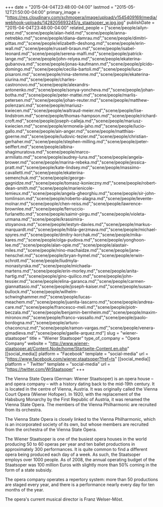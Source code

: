 +++
date = "2015-04-04T23:48:00-04:00"
lastmod = "2015-05-12T21:50:00-04:00"
primary_image = "https://res.cloudinary.com/schmopera/image/upload/v1545409169/media/webhook-uploads/1428205693245/g_staatsoper_w.jpg.jpg"
publishDate = "2015-04-04T23:48:00-04:00"
related_people = ["scene/people/ailyn-prez.md","scene/people/alan-held.md","scene/people/anna-netrebko.md","scene/people/diana-damrau.md","scene/people/dimitri-pittas.md","scene/people/elizabeth-deshong.md","scene/people/erin-wall.md","scene/people/russell-braun.md","scene/people/isabel-leonard.md","scene/people/serena-malfi.md","scene/people/patrick-lange.md","scene/people/john-relyea.md","scene/people/ekaterina-gubanova.md","scene/people/jonas-kaufmann.md","scene/people/plcido-domingo.md","scene/people/cecilia-bartoli.md","scene/people/luca-pisaroni.md","scene/people/nina-stemme.md","scene/people/ekaterina-siurina.md","scene/people/charles-castronovo.md","scene/people/alexandrs-antonenko.md","scene/people/sonya-yoncheva.md","scene/people/johan-botha.md","scene/people/peter-mattei.md","scene/people/marlis-petersen.md","scene/people/johan-reuter.md","scene/people/matthew-polenzani.md","scene/people/mariusz-kwiecen.md","scene/people/waltraud-meier.md","scene/people/lise-lindstrom.md","scene/people/thomas-hampson.md","scene/people/richard-croft.md","scene/people/joseph-calleja.md","scene/people/mariusz-kwiecien.md","scene/people/ermonela-jaho.md","scene/people/lucio-gallo.md","scene/people/ain-anger.md","scene/people/matthias-goerne.md","scene/people/ludovic-tezier.md","scene/people/christian-gerhaher.md","scene/people/stephen-milling.md","scene/people/peter-seiffert.md","scene/people/albina-shagimuratova.md","scene/people/marco-armiliato.md","scene/people/audrey-luna.md","scene/people/angela-brower.md","scene/people/marina-rebeka.md","scene/people/jessica-pratt.md","scene/people/kate-lindsey.md","scene/people/massimo-cavalletti.md","scene/people/ekaterina-semenchuk.md","scene/people/george-gagnidze.md","scene/people/tomasz-konieczny.md","scene/people/robert-dean-smith.md","scene/people/marienicole-lemieux.md","scene/people/angela-gheorghiu.md","scene/people/sir-john-tomlinson.md","scene/people/roberto-alagna.md","scene/people/levente-molnar.md","scene/people/chen-reiss.md","scene/people/lawrence-brownlee.md","scene/people/ferruccio-furlanetto.md","scene/people/saimir-pirgu.md","scene/people/violeta-urmana.md","scene/people/krassimira-stoyanova.md","scene/people/iestyn-davies.md","scene/people/markus-marquardt.md","scene/people/hibla-gerzmava.md","scene/people/michael-spyres.md","scene/people/dmitry-korchak.md","scene/people/mika-kares.md","scene/people/olga-pudova.md","scene/people/yonghoon-lee.md","scene/people/alan-opie.md","scene/people/alastair-miles.md","scene/people/nino-machaidze.md","scene/people/jane-henschel.md","scene/people/bryan-hymel.md","scene/people/erwin-schrott.md","scene/people/liudmyla-monastyrska.md","scene/people/michaela-martens.md","scene/people/erin-morley.md","scene/people/anita-hartig.md","scene/people/gino-quilico.md","scene/people/john-tessier.md","scene/people/elina-garanca.md","scene/people/carmen-giannattasio.md","scene/people/joseph-kaiser.md","scene/people/susan-bullock.md","scene/people/wilhelm-schwinghammer.md","scene/people/lucas-meachem.md","scene/people/juanita-lascarro.md","scene/people/andrea-care.md","scene/people/francesco-meli.md","scene/people/piotr-beczala.md","scene/people/benjamin-bernheim.md","scene/people/maxim-mironov.md","scene/people/franco-vassallo.md","scene/people/paolo-bordogna.md","scene/people/arturo-chaconcruz.md","scene/people/ramon-vargas.md","scene/people/venera-gimadieva.md","scene/people/gaelle-arquez.md"]
slug = "wiener-staatsoper"
title = "Wiener Staatsoper"
type_of_company = "Opera Company"
website = "http://www.wiener-staatsoper.at/Content.Node/home/Startseite-Content.en.php"
[[social_media]]
platform = "Facebook"
template = "social-media"
url = "https://www.facebook.com/wiener.staatsoper?fref=ts"
[[social_media]]
platform = " Twitter"
template = "social-media"
url = "https://twitter.com/WrStaatsoper"
+++

The Vienna State Opera (German: Wiener Staatsoper) is an opera house – and opera company – with a history dating back to the mid-19th century. It is located in the centre of Vienna, Austria. It was originally called the Vienna Court Opera (Wiener Hofoper). In 1920, with the replacement of the Habsburg Monarchy by the First Republic of Austria, it was renamed the Vienna State Opera. The members of the Vienna Philharmonic are recruited from its orchestra.

The Vienna State Opera is closely linked to the Vienna Philharmonic, which is an incorporated society of its own, but whose members are recruited from the orchestra of the Vienna State Opera.

The Wiener Staatsoper is one of the busiest opera houses in the world producing 50 to 60 operas per year and ten ballet productions in approximately 300 performances. It is quite common to find a different opera being produced each day of a week. As such, the Staatsoper employs over 1000 people. As of 2008, the annual operating budget of the Staatsoper was 100 million Euros with slightly more than 50% coming in the form of a state subsidy.

The opera company operates a repertory system: more than 50 productions are staged every year, and there is a performance nearly every day for ten months of the year.

The opera's current musical director is Franz Welser-Möst.
